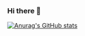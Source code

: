 ### Hi there 👋

<!--
**hamedsh/hamedsh** is a ✨ _special_ ✨ repository because its `README.md` (this file) appears on your GitHub profile.

Here are some ideas to get you started:

- 🔭 I’m currently working on ...
- 🌱 I’m currently learning ...
- 👯 I’m looking to collaborate on ...
- 🤔 I’m looking for help with ...
- 💬 Ask me about ...
- 📫 How to reach me: ...
- 😄 Pronouns: ...
- ⚡ Fun fact: ...


[![hamsh profile views](https://u8views.com/api/v1/github/profiles/6043214/views/day-week-month-total-count.svg)](https://u8views.com/github/hamedsh)
-->
[![Anurag's GitHub stats](https://github-readme-stats-git-master-hamedshs-projects.vercel.app/api?username=hamedsh)](https://github.com/hamedsh)
